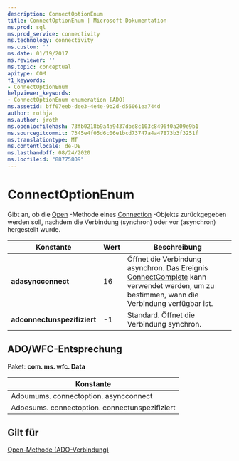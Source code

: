 ```yaml
---
description: ConnectOptionEnum
title: ConnectOptionEnum | Microsoft-Dokumentation
ms.prod: sql
ms.prod_service: connectivity
ms.technology: connectivity
ms.custom: ''
ms.date: 01/19/2017
ms.reviewer: ''
ms.topic: conceptual
apitype: COM
f1_keywords:
- ConnectOptionEnum
helpviewer_keywords:
- ConnectOptionEnum enumeration [ADO]
ms.assetid: bff07eeb-dee3-4e4e-9b2d-d56061ea744d
author: rothja
ms.author: jroth
ms.openlocfilehash: 73fb0218b9a4a9437dbe8c103c8496f0a209e9b1
ms.sourcegitcommit: 7345e4f05d6c06e1bcd73747a4a47873b3f3251f
ms.translationtype: MT
ms.contentlocale: de-DE
ms.lasthandoff: 08/24/2020
ms.locfileid: "88775809"
---
```

# <a name="connectoptionenum"></a>ConnectOptionEnum
Gibt an, ob die [Open](./open-method-ado-connection.md) -Methode eines [Connection](./connection-object-ado.md) -Objekts zurückgegeben werden soll, nachdem die Verbindung (synchron) oder vor (asynchron) hergestellt wurde.  
  
|Konstante|Wert|Beschreibung|  
|--------------|-----------|-----------------|  
|**adasyncconnect**|16|Öffnet die Verbindung asynchron. Das Ereignis [ConnectComplete](./connectcomplete-and-disconnect-events-ado.md) kann verwendet werden, um zu bestimmen, wann die Verbindung verfügbar ist.|  
|**adconnectunspezifiziert**|-1|Standard. Öffnet die Verbindung synchron.|  
  
## <a name="adowfc-equivalent"></a>ADO/WFC-Entsprechung  
 Paket: **com. ms. wfc. Data**  
  
|Konstante|  
|--------------|  
|Adoumums. connectoption. asyncconnect|  
|Adoesums. connectoption. connectunspezifiziert|  
  
## <a name="applies-to"></a>Gilt für  
 [Open-Methode (ADO-Verbindung)](./open-method-ado-connection.md)